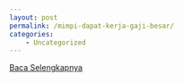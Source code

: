 ```yaml
---
layout: post
permalink: /mimpi-dapat-kerja-gaji-besar/
categories:
    - Uncategorized
---
```


[Baca Selengkapnya](/05)